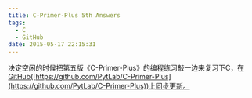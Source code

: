 ```yaml
---
title: C-Primer-Plus 5th Answers
tags:
  - C
  - GitHub
date: 2015-05-17 22:15:31
---
```


决定空闲的时候把第五版《C-Primer-Plus》的编程练习敲一边来复习下C，在[<ins datetime="2015-05-17T14:13:48+00:00">GitHub</ins>](https://github.com/PytLab/C-Primer-Plus)([https://github.com/PytLab/C-Primer-Plus](https://github.com/PytLab/C-Primer-Plus))上同步更新。
